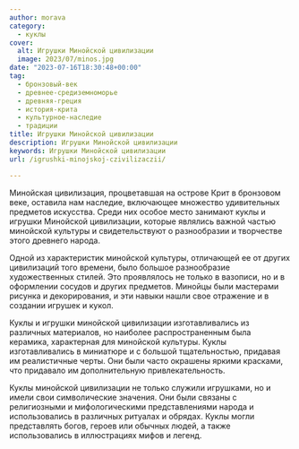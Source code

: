 ```yaml
---
author: morava
category:
  - куклы
cover:
  alt: Игрушки Минойской цивилизации
  image: 2023/07/minos.jpg
date: "2023-07-16T18:30:48+00:00"
tag:
  - бронзовый-век
  - древнее-средиземноморье
  - древняя-греция
  - история-крита
  - культурное-наследие
  - традиции
title: Игрушки Минойской цивилизации
description: Игрушки Минойской цивилизации
keywords: Игрушки Минойской цивилизации
url: /igrushki-minojskoj-czivilizaczii/

---
```

Минойская цивилизация, процветавшая на острове Крит в бронзовом веке, оставила нам наследие, включающее множество удивительных предметов искусства. Среди них особое место занимают куклы и игрушки Минойской цивилизации, которые являлись важной частью минойской культуры и свидетельствуют о разнообразии и творчестве этого древнего народа.

Одной из характеристик минойской культуры, отличающей ее от других цивилизаций того времени, было большое разнообразие художественных стилей. Это проявлялось не только в вазописи, но и в оформлении сосудов и других предметов. Минойцы были мастерами рисунка и декорирования, и эти навыки нашли свое отражение и в создании игрушек и кукол.

Куклы и игрушки минойской цивилизации изготавливались из различных материалов, но наиболее распространенным была керамика, характерная для минойской культуры. Куклы изготавливались в миниатюре и с большой тщательностью, придавая им реалистичные черты. Они были часто окрашены яркими красками, что придавало им дополнительную привлекательность.

Куклы минойской цивилизации не только служили игрушками, но и имели свои символические значения. Они были связаны с религиозными и мифологическими представлениями народа и использовались в различных ритуалах и обрядах. Куклы могли представлять богов, героев или обычных людей, а также использовались в иллюстрациях мифов и легенд.
